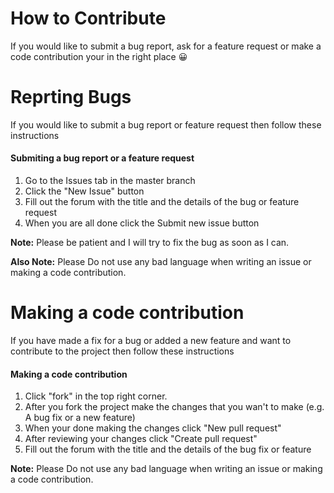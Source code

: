 # How to Contribute
If you would like to submit a bug report, ask for a feature request or make a code contribution your in the right place 😀
# Reprting Bugs
If you would like to submit a bug report or feature request then follow these instructions
#### Submiting a bug report or a feature request
1. Go to the Issues tab in the master branch
2. Click the "New Issue" button
3. Fill out the forum with the title and the details of the bug or feature request
4. When you are all done click the Submit new issue button

**Note:** Please be patient and I will try to fix the bug as soon as I can.

**Also Note:** Please Do not use any bad language when writing an issue or making a code contribution.

# Making a code contribution
If you have made a fix for a bug or added a new feature and want to contribute to the project then follow these instructions
#### Making a code contribution
1. Click "fork" in the top right corner.
2. After you fork the project make the changes that you wan't to make (e.g. A bug fix or a new feature)
3. When your done making the changes click "New pull request"
4. After reviewing your changes click "Create pull request"
5. Fill out the forum with the title and the details of the bug fix or feature

**Note:** Please Do not use any bad language when writing an issue or making a code contribution.
